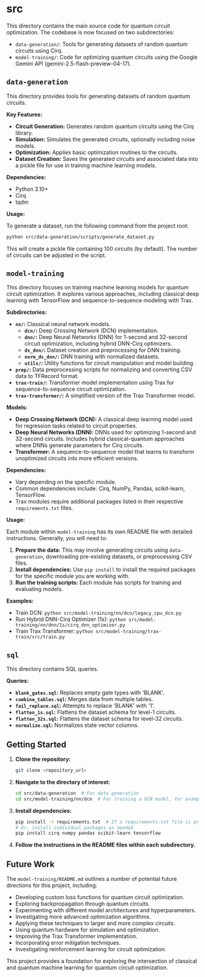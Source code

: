 # src

This directory contains the main source code for quantum circuit optimization. The codebase is now focused on two subdirectories:
- `data-generation/`: Tools for generating datasets of random quantum circuits using Cirq.
- `model-training/`: Code for optimizing quantum circuits using the Google Gemini API (gemini-2.5-flash-preview-04-17).

## `data-generation`

This directory provides tools for generating datasets of random quantum circuits.

**Key Features:**

*   **Circuit Generation:** Generates random quantum circuits using the Cirq library.
*   **Simulation:** Simulates the generated circuits, optionally including noise models.
*   **Optimization:** Applies basic optimization routines to the circuits.
*   **Dataset Creation:** Saves the generated circuits and associated data into a pickle file for use in training machine learning models.

**Dependencies:**

*   Python 3.10+
*   Cirq
*   tqdm

**Usage:**

To generate a dataset, run the following command from the project root:

```bash
python src/data-generation/scripts/generate_dataset.py
```

This will create a pickle file containing 100 circuits (by default). The number of circuits can be adjusted in the script.

## `model-training`

This directory focuses on training machine learning models for quantum circuit optimization. It explores various approaches, including classical deep learning with TensorFlow and sequence-to-sequence modeling with Trax.

**Subdirectories:**

*   **`nn/`:** Classical neural network models.
    *   **`dcn/`:** Deep Crossing Network (DCN) implementation.
    *   **`dnn/`:** Deep Neural Networks (DNN) for 1-second and 32-second circuit optimization, including hybrid DNN-Cirq optimizers.
    *   **`ds_dnn/`:** Dataset creation and preprocessing for DNN training.
    *   **`norm_ds_dnn/`:** DNN training with normalized datasets.
    *   **`utils/`:** Utility functions for circuit manipulation and model building.
*   **`prep/`:** Data preprocessing scripts for normalizing and converting CSV data to TFRecord format.
*   **`trax-train/`:** Transformer model implementation using Trax for sequence-to-sequence circuit optimization.
*   **`trax-transformer/`:** A simplified version of the Trax Transformer model.

**Models:**

*   **Deep Crossing Network (DCN):** A classical deep learning model used for regression tasks related to circuit properties.
*   **Deep Neural Networks (DNN):** DNNs used for optimizing 1-second and 32-second circuits. Includes hybrid classical-quantum approaches where DNNs generate parameters for Cirq circuits.
*   **Transformer:** A sequence-to-sequence model that learns to transform unoptimized circuits into more efficient versions.

**Dependencies:**

*   Vary depending on the specific module.
*   Common dependencies include: Cirq, NumPy, Pandas, scikit-learn, TensorFlow.
*   Trax modules require additional packages listed in their respective `requirements.txt` files.

**Usage:**

Each module within `model-training` has its own README file with detailed instructions. Generally, you will need to:

1. **Prepare the data:** This may involve generating circuits using `data-generation`, downloading pre-existing datasets, or preprocessing CSV files.
2. **Install dependencies:** Use `pip install` to install the required packages for the specific module you are working with.
3. **Run the training scripts:** Each module has scripts for training and evaluating models.

**Examples:**

*   Train DCN: `python src/model-training/nn/dcn/legacy_cpu_dcn.py`
*   Run Hybrid DNN-Cirq Optimizer (1s): `python src/model-training/nn/dnn/1s/cirq_dnn_optimizer.py`
*   Train Trax Transformer: `python src/model-training/trax-train/src/train.py`

## `sql`

This directory contains SQL queries.

**Queries:**

*   **`blank_gates.sql`:** Replaces empty gate types with 'BLANK'.
*   **`combine_tables.sql`:** Merges data from multiple tables.
*   **`fail_replace.sql`:** Attempts to replace 'BLANK' with '1'.
*   **`flatten_1s.sql`:** Flattens the dataset schema for level-1 circuits.
*   **`flatten_32s.sql`:** Flattens the dataset schema for level-32 circuits.
*   **`normalize.sql`:** Normalizes state vector columns.

## Getting Started

1. **Clone the repository:**

    ```bash
    git clone <repository_url>
    ```

2. **Navigate to the directory of interest:**

    ```bash
    cd src/data-generation  # For data generation
    cd src/model-training/nn/dcn  # For training a DCN model, for example
    ```

3. **Install dependencies:**

    ```bash
    pip install -r requirements.txt  # If a requirements.txt file is present
    # Or, install individual packages as needed
    pip install cirq numpy pandas scikit-learn tensorflow
    ```

4. **Follow the instructions in the README files within each subdirectory.**

## Future Work

The `model-training/README.md` outlines a number of potential future directions for this project, including:

*   Developing custom loss functions for quantum circuit optimization.
*   Exploring backpropagation through quantum circuits.
*   Experimenting with different model architectures and hyperparameters.
*   Investigating more advanced optimization algorithms.
*   Applying these techniques to larger and more complex circuits.
*   Using quantum hardware for simulation and optimization.
*   Improving the Trax Transformer implementation.
*   Incorporating error mitigation techniques.
*   Investigating reinforcement learning for circuit optimization.

This project provides a foundation for exploring the intersection of classical and quantum machine learning for quantum circuit optimization.